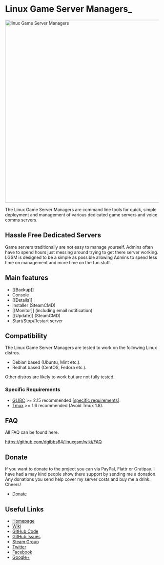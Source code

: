 <h1>Linux Game Server Managers_</h1>
<a href="http://gameservermanagers.com"><img src="https://github.com/dgibbs64/linuxgsm/blob/master/images/logo/lgsm-full-light.png" alt="linux Game Server Managers" width="600" /></a>

The Linux Game Server Managers are command line tools for quick, simple deployment and management of various dedicated game servers and voice comms servers.

<h2>Hassle Free Dedicated Servers</h2>
Game servers traditionally are not easy to manage yourself. Admins often have to spend hours just messing around trying to get there server working. LGSM is designed to be a simple as possible allowing Admins to spend less time on management and more time on the fun stuff.

<h2>Main features</h2>
<ul>
	<li>[[Backup]]</li>
	<li>Console</li>
	<li>[[Details]]</li>
	<li>Installer (SteamCMD)</li>
	<li>[[Monitor]] (including email notification)</li>
	<li>[[Update]] (SteamCMD)</li>
	<li>Start/Stop/Restart server</li>
</ul>
<h2>Compatibility</h2>
The Linux Game Server Managers are tested to work on the following Linux distros.
<ul>
	<li>Debian based (Ubuntu, Mint etc.).</li>
	<li>Redhat based (CentOS, Fedora etc.).</li>
</ul>
Other distros are likely to work but are not fully tested.
<h3>Specific Requirements</h3>
<ul>
	<li><a href="https://github.com/dgibbs64/linuxgsm/wiki/Glibc">GLIBC</a> >= 2.15 recommended [<a href="https://github.com/dgibbs64/linuxgsm/wiki/Glibc#server-requirements">specific requirements</a>].</li>
	<li><a href="https://github.com/dgibbs64/linuxgsm/wiki/Tmux">Tmux</a> >= 1.6 recommended (Avoid Tmux 1.8).</li>
</ul>
<h2>FAQ</h2>
All FAQ can be found here.

<a href="https://github.com/dgibbs64/linuxgsm/wiki/FAQ">https://github.com/dgibbs64/linuxgsm/wiki/FAQ</a>
<h2>Donate</h2>
If you want to donate to the project you can via PayPal, Flattr or Gratipay. I have had a may kind people show there support by sending me a donation. Any donations you send help cover my server costs and buy me a drink. Cheers!
<ul>
<li><a href="http://gameservermanagers.com/#donate">Donate</a></li>
</ul>
<h2>Useful Links</h2>
<ul>
	<li><a href="http://gameservermanagers.com">Homepage</li>
	<li><a href="https://github.com/dgibbs64/linuxgsm/wiki">Wiki</li>
	<li><a href="https://github.com/dgibbs64/linuxgsm">GitHub Code</li>
	<li><a href="https://github.com/dgibbs64/linuxgsm/issues">GitHub Issues</li>
	<li><a href="http://steamcommunity.com/groups/linuxgsm">Steam Group</li>
	<li><a href="https://twitter.com/dangibbsuk">Twitter</li>
	<li><a href="https://www.facebook.com/linuxgsm">Facebook</li>
	<li><a href="https://plus.google.com/+Gameservermanagers1">Google+</li>
</ul>